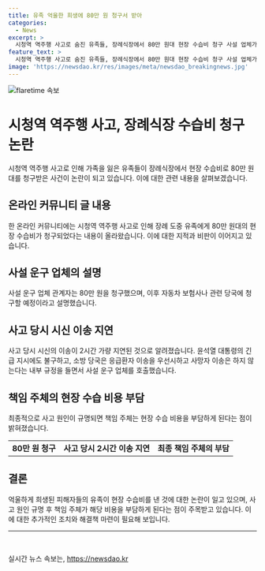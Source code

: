 ```yaml
---
title: 유족 억울한 희생에 80만 원 청구서 받아
categories:
  - News
excerpt: >
  시청역 역주행 사고로 숨진 유족들, 장례식장에서 80만 원대 현장 수습비 청구 사설 업체가 사고 당일 유족에게 80만 원 청구서 발송. 유족에 대한 냉혹한 처사로 논란. 사설 운구 업체는 결제 후 보험 청구 주장. 윤석열 대통령의 지시에도 사설 운구 업체 호출, 응급환자 우선 규정에 따른 조치로 현장 수습 지연. 추후 책임 주체가 비용 부담 예정. 
feature_text: >
  시청역 역주행 사고로 숨진 유족들, 장례식장에서 80만 원대 현장 수습비 청구 사설 업체가 사고 당일 유족에게 80만 원 청구서 발송. 유족에 대한 냉혹한 처사로 논란. 사설 운구 업체는 결제 후 보험 청구 주장. 윤석열 대통령의 지시에도 사설 운구 업체 호출, 응급환자 우선 규정에 따른 조치로 현장 수습 지연. 추후 책임 주체가 비용 부담 예정. 
image: 'https://newsdao.kr/res/images/meta/newsdao_breakingnews.jpg'
---
```


<p><img src="https://newsdao.kr/res/images/meta/newsdao_breakingnews.jpg" alt="flaretime 속보" /></p>

<h1>시청역 역주행 사고, 장례식장 수습비 청구 논란</h1>

<p data-ke-size="size16">시청역 역주행 사고로 인해 가족을 잃은 유족들이 장례식장에서 현장 수습비로 80만 원대를 청구받은 사건이 논란이 되고 있습니다. 이에 대한 관련 내용을 살펴보겠습니다.</p>

<h2>온라인 커뮤니티 글 내용</h2>

<p>한 온라인 커뮤니티에는 시청역 역주행 사고로 인해 장례 도중 유족에게 80만 원대의 현장 수습비가 청구되었다는 내용이 올라왔습니다. 이에 대한 지적과 비판이 이어지고 있습니다.</p>

<h2>사설 운구 업체의 설명</h2>

<p>사설 운구 업체 관계자는 80만 원을 청구했으며, 이후 자동차 보험사나 관련 당국에 청구할 예정이라고 설명했습니다.</p>

<h2>사고 당시 시신 이송 지연</h2>

<p>사고 당시 시신의 이송이 2시간 가량 지연된 것으로 알려졌습니다. 윤석열 대통령의 긴급 지시에도 불구하고, 소방 당국은 응급환자 이송을 우선시하고 사망자 이송은 하지 않는다는 내부 규정을 들면서 사설 운구 업체를 호출했습니다.</p>

<h2>책임 주체의 현장 수습 비용 부담</h2>

<p>최종적으로 사고 원인이 규명되면 책임 주체는 현장 수습 비용을 부담하게 된다는 점이 밝혀졌습니다.</p>

<table>
  <tr>
    <td style="text-align: center; height: 17px;"><b>80만 원 청구</b></td>
    <td style="text-align: center; height: 17px;"><b>사고 당시 2시간 이송 지연</b></td>
    <td style="text-align: center; height: 17px;"><b>최종 책임 주체의 부담</b></td>
  </tr>
</table>

<h2>결론</h2>

<p>억울하게 희생된 피해자들의 유족이 현장 수습비를 낸 것에 대한 논란이 일고 있으며, 사고 원인 규명 후 책임 주체가 해당 비용을 부담하게 된다는 점이 주목받고 있습니다. 이에 대한 추가적인 조치와 해결책 마련이 필요해 보입니다.</p>

<hr>

<p data-ke-size="size16">&nbsp;</p>
실시간 뉴스 속보는, <a href="https://newsdao.kr" rel="dofollow">https://newsdao.kr</a>


